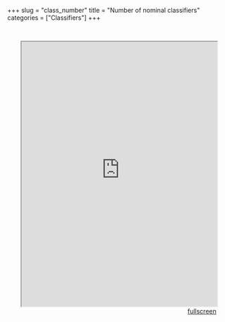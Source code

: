 +++
slug = "class_number"
title = "Number of nominal classifiers"
categories = ["Classifiers"]
+++

<head>
<style type="text/css">
	.padding {
		padding: 30px;
	}
</style>
</head>

<body>
<div class="padding">
<iframe src="https://sasha-kozhukhar.github.io/guatemala_atlas/maps/class_num.html" width = "100%" height = "600px"></iframe>
<div align="right"><a href="https://sasha-kozhukhar.github.io/guatemala_atlas/maps/class_num.html" target="_blank" class="button">fullscreen</a></div>
</div>
</body>
